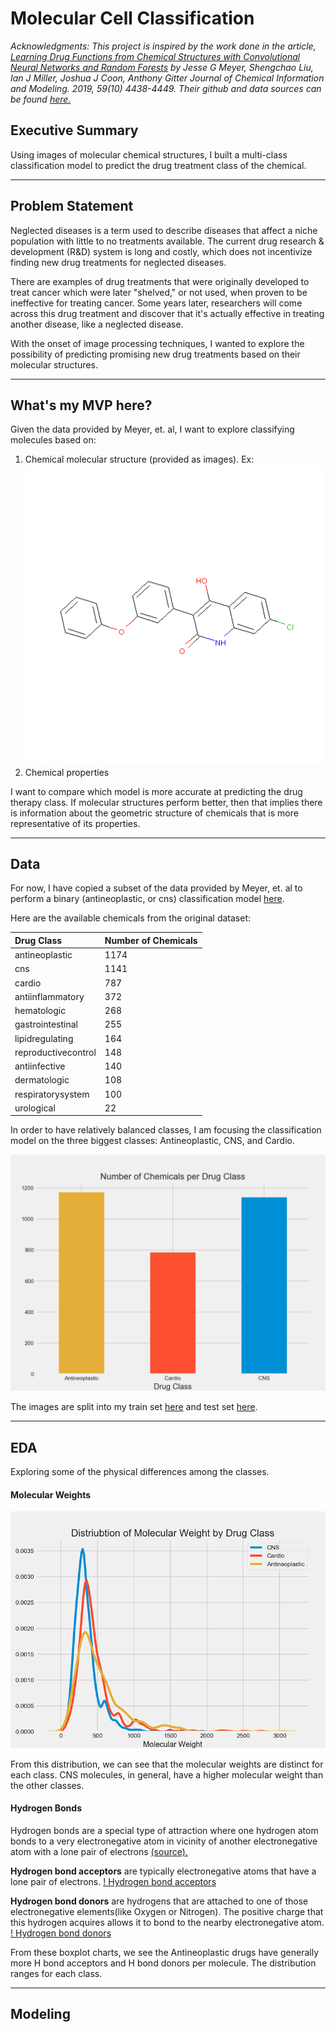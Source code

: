 # Molecular Cell Classification
*Acknowledgments: This project is inspired by the work done in the article, [Learning Drug Functions from Chemical Structures with Convolutional Neural Networks and Random Forests](https://pubs.acs.org/doi/10.1021/acs.jcim.9b00236) by Jesse G Meyer, Shengchao Liu, Ian J Miller, Joshua J Coon, Anthony Gitter Journal of Chemical Information and Modeling. 2019, 59(10) 4438-4449. Their github and data sources can be found [here.](https://github.com/jgmeyerucsd/drug-class)*

## Executive Summary
Using images of molecular chemical structures, I built a multi-class classification model to predict the drug treatment class of the chemical.

---

## Problem Statement
Neglected diseases is a term used to describe diseases that affect a niche population with little to no treatments available. The current drug research & development (R&D) system is long and costly, which does not incentivize finding new drug treatments for neglected diseases.

There are examples of drug treatments that were originally developed to treat cancer which were later "shelved," or not used, when proven to be ineffective for treating cancer. Some years later, researchers will come across this drug treatment and discover that it's actually effective in treating another disease, like a neglected disease.

With the onset of image processing techniques, I wanted to explore the possibility of predicting promising new drug treatments based on their molecular structures.


---

## What's my MVP here?

Given the data provided by Meyer, et. al, I want to explore classifying molecules based on:

1. Chemical molecular structure (provided as images). Ex:
![Chem structure](./test_data/cns/753.png)
2. Chemical properties

I want to compare which model is more accurate at predicting the drug therapy class. If molecular structures perform better, then that implies there is information about the geometric structure of chemicals that is more representative of its properties.

---
## Data

For now, I have copied a subset of the data provided by Meyer, et. al to perform a binary (antineoplastic, or cns) classification model [here](./data/CID_properties_nr.csv).

Here are the available chemicals from the original dataset:


|Drug Class|Number of Chemicals|
|:---|:---|
|antineoplastic|1174|
|cns|1141|
|cardio|787|
|antiinflammatory|372|
|hematologic|268|
|gastrointestinal|255|
|lipidregulating|164|
|reproductivecontrol|148|
|antiinfective|140|
|dermatologic|108|
|respiratorysystem|100|
|urological|22|

In order to have relatively balanced classes, I am focusing the classification model on the three biggest classes: Antineoplastic, CNS, and Cardio.

![Number of chemicals](./plots/number_chemicals.png)

The images are split into my train set [here](./train_data) and test set [here](./test_data).

---

## EDA

Exploring some of the physical differences among the classes.

#### Molecular Weights
![Molecular weights](./plots/molecular_weights.png)

From this distribution, we can see that the molecular weights are distinct for each class. CNS molecules, in general, have a higher molecular weight than the other classes.

#### Hydrogen Bonds
Hydrogen bonds are a special type of attraction where one hydrogen atom bonds to a very electronegative atom in vicinity of another electronegative atom with a lone pair of electrons [(source).](https://chem.libretexts.org/Bookshelves/Physical_and_Theoretical_Chemistry_Textbook_Maps/Supplemental_Modules_\(Physical_and_Theoretical_Chemistry\)/Physical_Properties_of_Matter/Atomic_and_Molecular_Properties/Intermolecular_Forces/Specific_Interactions/Hydrogen_Bonding)

__Hydrogen bond acceptors__ are typically electronegative atoms that have a lone pair of electrons.
[! Hydrogen bond acceptors](./plots/hbond_acceptors.png)

__Hydrogen bond donors__ are hydrogens that are attached to one of those electronegative elements(like Oxygen or Nitrogen). The positive charge that this hydrogen acquires allows it to bond to the nearby electronegative atom.
[! Hydrogen bond donors](./plots/hbond_donors.png)


From these boxplot charts, we see the Antineoplastic drugs have generally more H bond acceptors and H bond donors per molecule. The distribution ranges for each class.

---

## Modeling
